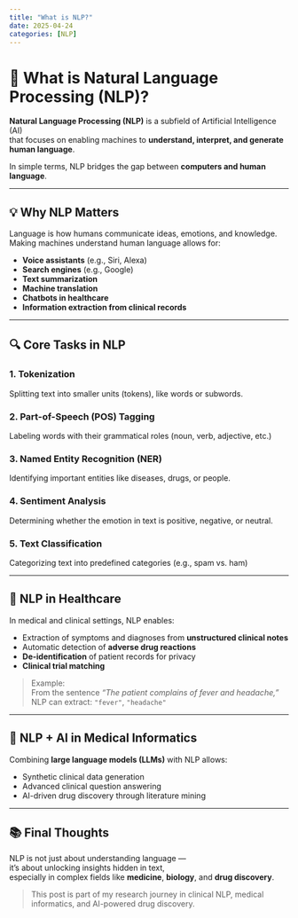 ```yaml
---
title: "What is NLP?"
date: 2025-04-24
categories: [NLP]
---
```


# 🧠 What is Natural Language Processing (NLP)?

**Natural Language Processing (NLP)** is a subfield of Artificial Intelligence (AI)  
that focuses on enabling machines to **understand, interpret, and generate human language**.

In simple terms, NLP bridges the gap between **computers and human language**.

---

## 💡 Why NLP Matters

Language is how humans communicate ideas, emotions, and knowledge.  
Making machines understand human language allows for:

- **Voice assistants** (e.g., Siri, Alexa)
- **Search engines** (e.g., Google)
- **Text summarization**
- **Machine translation**
- **Chatbots in healthcare**
- **Information extraction from clinical records**

---

## 🔍 Core Tasks in NLP

### 1. **Tokenization**
Splitting text into smaller units (tokens), like words or subwords.

### 2. **Part-of-Speech (POS) Tagging**
Labeling words with their grammatical roles (noun, verb, adjective, etc.)

### 3. **Named Entity Recognition (NER)**
Identifying important entities like diseases, drugs, or people.

### 4. **Sentiment Analysis**
Determining whether the emotion in text is positive, negative, or neutral.

### 5. **Text Classification**
Categorizing text into predefined categories (e.g., spam vs. ham)

---

## 🏥 NLP in Healthcare

In medical and clinical settings, NLP enables:

- Extraction of symptoms and diagnoses from **unstructured clinical notes**
- Automatic detection of **adverse drug reactions**
- **De-identification** of patient records for privacy
- **Clinical trial matching**

> Example:  
> From the sentence _“The patient complains of fever and headache,”_  
> NLP can extract: `"fever"`, `"headache"`

---

## 🔬 NLP + AI in Medical Informatics

Combining **large language models (LLMs)** with NLP allows:

- Synthetic clinical data generation  
- Advanced clinical question answering  
- AI-driven drug discovery through literature mining

---

## 📚 Final Thoughts

NLP is not just about understanding language —  
it’s about unlocking insights hidden in text,  
especially in complex fields like **medicine**, **biology**, and **drug discovery**.

> This post is part of my research journey in clinical NLP, medical informatics, and AI-powered drug discovery.

